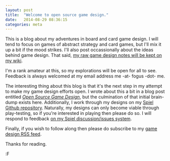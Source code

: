 ```yaml
---
layout: post
title:  "Welcome to open source game design."
date:   2014-08-29 08:36:15
categories: meta
---
```


This is a blog about my adventures in board and card game design.  I will tend to focus on games of abstract strategy and card games, but I'll mix it up a bit if the mood strikes.  I'll also post occassionally about the ideas behind game design.  That said, [my raw game design notes will be kept on my wiki](https://github.com/fogus/spiel/wiki).

I'm a rank amateur at this, so my explorations will be open for all to see.  Feedback is always welcomed at my email address me -at- fogus -dot- me.

The interesting thing about this blog is that it's the next step in my attempt to make my game design efforts open.  I wrote about this a bit in a blog post entitled *[Open Source Game Design](http://blog.fogus.me/2013/10/31/open-source-boardcarddice-game-design/)*, but the culmination of that initial brain-dump exists here.  Additionally, I work through my designs on my [Spiel Github repository](https://www.github.com/fogus/spiel).  Naturally, my designs can only become viable through play-testing, so if you're interested in playing then please do so.  I will respond to feedback [on my Spiel discussion/issues system](https://github.com/fogus/spiel/issues).

Finally, if you wish to follow along then please do subscribe to my [game design RSS feed](http://fogus.github.io/spiel/feed.xml).

Thanks for reading.

:F
